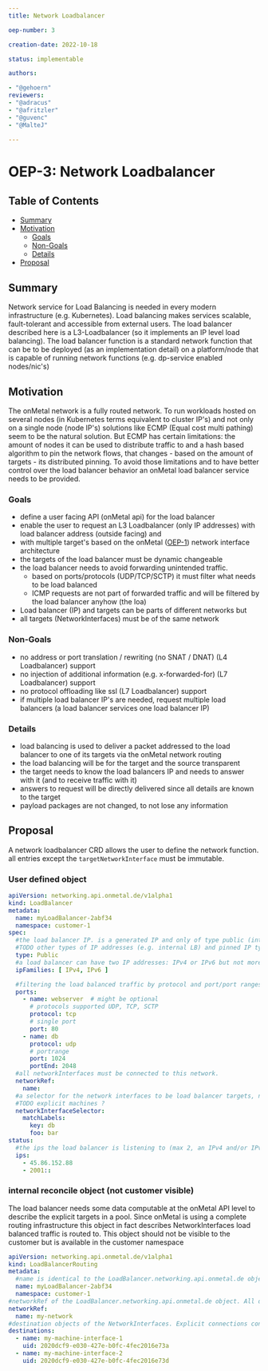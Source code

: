 ```yaml
---
title: Network Loadbalancer

oep-number: 3

creation-date: 2022-10-18

status: implementable

authors:

- "@gehoern"
reviewers:
- "@adracus"
- "@afritzler"
- "@guvenc"
- "@MalteJ"

---
```


# OEP-3: Network Loadbalancer

## Table of Contents

- [Summary](#summary)
- [Motivation](#motivation)
    - [Goals](#goals)
    - [Non-Goals](#non-goals)
    - [Details](#details)
- [Proposal](#proposal)

## Summary
Network service for Load Balancing is needed in every modern infrastructure (e.g. Kubernetes). Load balancing makes services scalable, fault-tolerant and accessible from external users. The load balancer described here is a L3-Loadbalancer (so it implements an IP level load balancing). The load balancer function is a standard network function that can be to be deployed (as an implementation detail) on a platform/node that is capable of running network functions (e.g. dp-service enabled nodes/nic's) 

## Motivation
The onMetal network is a fully routed network. To run workloads hosted on several nodes (in Kubernetes terms equivalent to cluster IP's) and not only on a single node (node IP's) solutions like ECMP (Equal cost multi pathing) seem to be the natural solution. But ECMP has certain limitations: the amount of nodes it can be used to distribute traffic to and a hash based algorithm to pin the network flows, that changes - based on the amount of targets - its distributed pinning. 
To avoid those limitations and to have better control over the load balancer behavior an onMetal load balancer service needs to be provided.

### Goals
- define a user facing API (onMetal api) for the load balancer
- enable the user to request an L3 Loadbalancer (only IP addresses) with load balancer address (outside facing) and 
- with multiple target's based on the onMetal ([OEP-1](01-networking-integration.md)) network interface architecture
- the targets of the load balancer must be dynamic changeable
- the load balancer needs to avoid forwarding unintended traffic.
  - based on ports/protocols (UDP/TCP/SCTP) it must filter what needs to be load balanced
  - ICMP requests are not part of forwarded traffic and will be filtered by the load balancer anyhow (the loa)
- Load balancer (IP) and targets can be parts of different networks but
- all targets (NetworkInterfaces) must be of the same network 

### Non-Goals
- no address or port translation / rewriting (no SNAT / DNAT) (L4 Loadbalancer) support
- no injection of additional information (e.g. x-forwarded-for) (L7 Loadbalancer) support
- no protocol offloading like ssl (L7 Loadbalancer) support
- if multiple load balancer IP's are needed, request multiple load balancers (a load balancer services one load balancer IP)

### Details
- load balancing is used to deliver a packet addressed to the load balancer to one of its targets via the onMetal network routing
- the load balancing will be for the target and the source transparent
- the target needs to know the load balancers IP and needs to answer with it (and to receive traffic with it)
- answers to request will be directly delivered since all details are known to the target
- payload packages are not changed, to not lose any information

## Proposal
A network loadbalancer CRD allows the user to define the network function. all entries except the `targetNetworkInterface` must be immutable. 

### User defined object
```yaml
apiVersion: networking.api.onmetal.de/v1alpha1
kind: LoadBalancer
metadata: 
  name: myLoadBalancer-2abf34
  namespace: customer-1
spec:
  #the load balancer IP. is a generated IP and only of type public (internet IP) 
  #TODO other types of IP addresses (e.g. internal LB) and pinned IP types
  type: Public
  #a load balancer can have two IP addresses: IPv4 or IPv6 but not more addresses IPfamily
  ipFamilies: [ IPv4, IPv6 ]

  #filtering the load balanced traffic by protocol and port/port ranges 
  ports:
    - name: webserver  # might be optional
      # protocols supported UDP, TCP, SCTP
      protocol: tcp
      # single port
      port: 80
    - name: db
      protocol: udp
      # portrange
      port: 1024
      portEnd: 2048
  #all networkInterfaces must be connected to this network.
  networkRef:
    name:
  #a selector for the network interfaces to be load balancer targets, normal kubernetes selector logic
  #TODO explicit machines ?
  networkInterfaceSelector:
    matchLabels: 
      key: db
      foo: bar
status:
  #the ips the load balancer is listening to (max 2, an IPv4 and/or IPv6)
  ips: 
    - 45.86.152.88
    - 2001::
```
### internal reconcile object (not customer visible)
The load balancer needs some data computable at the onMetal API level to describe the explicit targets in a pool. Since onMetal is using a complete routing infrastructure this object in fact describes NetworkInterfaces load balanced traffic is routed to.
This object should not be visible to the customer but is available in the customer namespace

```yaml
apiVersion: networking.api.onmetal.de/v1alpha1
kind: LoadBalancerRouting
metadata:
  #name is identical to the LoadBalancer.networking.api.onmetal.de object name since it will be mapped on it
  name: myLoadBalancer-2abf34
  namespace: customer-1
#networkRef of the LoadBalancer.networking.api.onmetal.de object. All destination interfaces will be part of this network
networkRef:
  name: my-network
#destination objects of the NetworkInterfaces. Explicit connections containing the k8s object uuids.
destinations:
  - name: my-machine-interface-1
    uid: 2020dcf9-e030-427e-b0fc-4fec2016e73a
  - name: my-machine-interface-2
    uid: 2020dcf9-e030-427e-b0fc-4fec2016e73d
```

